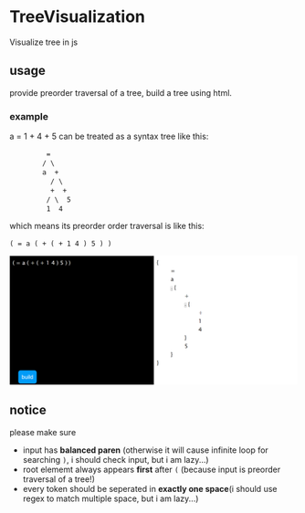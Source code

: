 # TreeVisualization
Visualize tree in js

## usage
provide preorder traversal of a tree, build a tree using html.

### example

a = 1 + 4 + 5 can be treated as a syntax tree like this:
```
         =
        / \
        a  +
          / \
          +  +
         / \  5
         1  4
```

which means its preorder order traversal is like this:
```
( = a ( + ( + 1 4 ) 5 ) )
```


![](example.png)

## notice
please make sure
* input has **balanced paren** (otherwise it will cause infinite loop for searching `)`, i should check input, but i am lazy...)
* root elememt always appears **first** after `(` (because input is preorder traversal of a tree!)
* every token should be seperated in **exactly one space**(i should use regex to match multiple space, but i am lazy...)  

